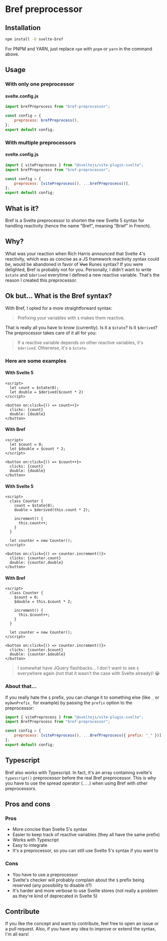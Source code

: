 # Bref preprocessor

## Installation

```bash
npm install -D svelte-bref
```

For PNPM and YARN, just replace `npm` with `pnpm` or `yarn` in the command above.

## Usage

### With only one preprocessor

#### svelte.config.js

```js
import brefPreprocess from "bref-preprocessor";

const config = {
	preprocess: brefPreprocess(),
};
export default config;
```

### With multiple preprocessors

#### svelte.config.js

```js
import { vitePreprocess } from "@sveltejs/vite-plugin-svelte";
import brefPreprocess from "bref-preprocessor";

const config = {
	preprocess: [vitePreprocess(), ...brefPreprocess()],
};
export default config;
```

## What is it?

Bref is a Svelte preprocessor to shorten the new Svelte 5 syntax for handling reactivity (hence the name "Bref", meaning "Brief" in French).

## Why?

What was your reaction when Rich Harris announced that Svelte 4's reactivity, which was as concise as a JS framework reactivity syntax could be, would be abandoned in favor of ~~Vue~~ Runes syntax?
If you were delighted, Bref is probably not for you. Personally, I didn't want to write `$state` and `$derived` everytime I defined a new reactive variable. That's the reason I created this preprocessor.

## Ok but... What is the Bref syntax?

With Bref, I opted for a more straightforward syntax:

> Prefixing your variables with `$` makes them reactive.

That is really all you have to know (currently).
Is it a `$state`? Is it `$derived`? The preprocessor takes care of it all for you:

> If a reactive variable depends on other reactive variables, it's `$derived`. Otherwise, it's a `$state`.

### Here are some examples

#### With Svelte 5

```svelte
<script>
  let count = $state(0);
  let double = $derived($count * 2)
</script>

<button on:click={() => count++}>
  clicks: {count}
  double: {double}
</button>
```

#### With Bref

```svelte
<script>
  let $count = 0;
  let $double = $count * 2;
</script>

<button on:click={() => $count++}>
  clicks: {count}
  double: {double}
</button>
```

#### With Svelte 5

```svelte
<script>
  class Counter {
    count = $state(0);
    double = $derived(this.count * 2);

    increment() {
      this.count++;
    }
  }

  let counter = new Counter();
</script>

<button on:click={() => counter.increment()}>
  clicks: {counter.count}
  double: {counter.double}
</button>
```

#### With Bref

```svelte
<script>
  class Counter {
    $count = 0;
    $double = this.$count * 2;

    increment() {
      this.$count++;
    }
  }

  let counter = new Counter();
</script>

<button on:click={() => counter.increment()}>
  clicks: {counter.$count}
  double: {counter.$double}
</button>
```

> I somewhat have JQuery flashbacks... I don't want to see `$` everywhere again (not that it wasn't the case with Svelte already)! 😭

### About that...

If you really hate the `$` prefix, you can change it to something else (like `_` or `myOwnPrefix_` for example) by passing the `prefix` option to the preprocessor:

```js
import { vitePreprocess } from "@sveltejs/vite-plugin-svelte";
import BrefPreprocess from "bref-preprocessor";

const config = {
	preprocess: [vitePreprocess(), ...BrefPreprocess({ prefix: "_" })],
};
export default config;
```

## Typescript

Bref also works with Typescript. In fact, it's an array containing svelte's `typescript()` preprocessor before the real Bref preprocessor.
This is why you have to use the spread operator (`...`) when using Bref with other preprocessors.

## Pros and cons

### Pros

- More concise than Svelte 5's syntax
- Easier to keep track of reactive variables (they all have the same prefix)
- Works with Typescript
- Easy to integrate
- It's a preprocessor, so you can still use Svelte 5's syntax if you want to

### Cons

- You have to use a preprocessor
- Svelte's checker will probably complain about the `$` prefix being reserved (any possibility to disable it?)
- It's harder and more verbose to use Svelte stores (not really a problem as they're kind of deprecated in Svelte 5)

## Contribute

If you like the concept and want to contribute, feel free to open an issue or a pull request.
Also, if you have any idea to improve or extend the syntax, I'm all ears!
